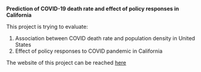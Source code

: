 **Prediction of COVID-19 death rate and effect of policy responses in California**

This project is trying to evaluate:
1) Association between COVID death rate and population
density in United States
2) Effect of policy responses to COVID pandemic in California

The website of this project can be reached [here](https://hopew233.github.io/PM-566-final-project/)

